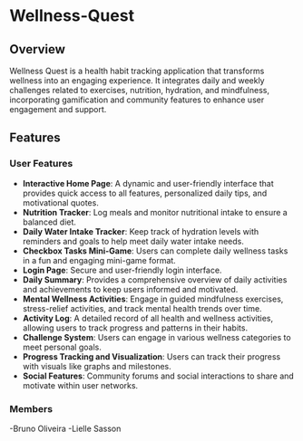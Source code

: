 # Wellness-Quest

## Overview
Wellness Quest is a health habit tracking application that transforms wellness into an engaging experience. It integrates daily and weekly challenges related to exercises, nutrition, hydration, and mindfulness, incorporating gamification and community features to enhance user engagement and support.

## Features

### User Features

- **Interactive Home Page**: A dynamic and user-friendly interface that provides quick access to all features, personalized daily tips, and motivational quotes.
- **Nutrition Tracker**: Log meals and monitor nutritional intake to ensure a balanced diet.
- **Daily Water Intake Tracker**: Keep track of hydration levels with reminders and goals to help meet daily water intake needs.
- **Checkbox Tasks Mini-Game**: Users can complete daily wellness tasks in a fun and engaging mini-game format.
- **Login Page**: Secure and user-friendly login interface.
- **Daily Summary**: Provides a comprehensive overview of daily activities and achievements to keep users informed and motivated.
- **Mental Wellness Activities**: Engage in guided mindfulness exercises, stress-relief activities, and track mental health trends over time.
- **Activity Log**: A detailed record of all health and wellness activities, allowing users to track progress and patterns in their habits.
- **Challenge System**: Users can engage in various wellness categories to meet personal goals.
- **Progress Tracking and Visualization**: Users can track their progress with visuals like graphs and milestones.
- **Social Features**: Community forums and social interactions to share and motivate within user networks.

### Members
-Bruno Oliveira
-Lielle Sasson

